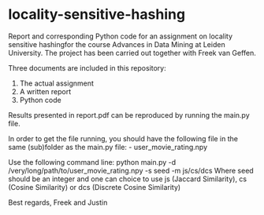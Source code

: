 # locality-sensitive-hashing
Report and corresponding Python code for an assignment on locality sensitive hashingfor the course Advances in Data Mining at Leiden University. The project has been carried out together with Freek van Geffen.

Three documents are included in this repository:

1. The actual assignment
2. A written report
3. Python code

Results presented in report.pdf can be reproduced by running the main.py file. 

In order to get the file running, you should have the following file in the same (sub)folder as the main.py file:
	- user_movie_rating.npy

Use the following command line: python main.py -d /very/long/path/to/user_movie_rating.npy -s seed -m js/cs/dcs
Where seed should be an integer and one can choice to use js (Jaccard Similarity), cs (Cosine Similarity) or dcs (Discrete Cosine Similarity)

Best regards,
Freek and Justin
